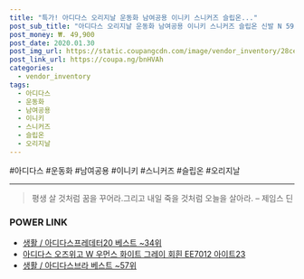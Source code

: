```yaml
--- 
title: "특가! 아디다스 오리지날 운동화 남여공용 이니키 스니커즈 슬립온..." 
post_sub_title: "아디다스 오리지날 운동화 남여공용 이니키 스니커즈 슬립온 신발 N 5923" 
post_money: ₩. 49,900 
post_date: 2020.01.30 
post_img_url: https://static.coupangcdn.com/image/vendor_inventory/28ce/ddffe02164140c3acbac76ae3325af184ef4a94c01b0128501e6abc4fe98.jpg 
post_link_url: https://coupa.ng/bnHVAh 
categories: 
  - vendor_inventory 
tags: 
  - 아디다스 
  - 운동화 
  - 남여공용 
  - 이니키 
  - 스니커즈 
  - 슬립온 
  - 오리지날 
--- 
```

  #아디다스 #운동화 #남여공용 #이니키 #스니커즈 #슬립온 #오리지날 
<hr> 

> 평생 살 것처럼 꿈을 꾸어라.그리고 내일 죽을 것처럼 오늘을 살아라. – 제임스 딘 


### POWER LINK

* <a href="https://blog.naver.com/santokki14/221782006440" target="_blank">생활 / 아디다스프레데터20 베스트 ~34위</a>
* <a href="https://blog.naver.com/sakai111/221780458453" target="_blank">아디다스 오즈위고 W 우먼스 화이트 그레이 회흰 EE7012 아이트23</a>
* <a href="https://blog.naver.com/santokki14/221782252276" target="_blank">생활 / 아디다스브라 베스트 ~57위</a>
